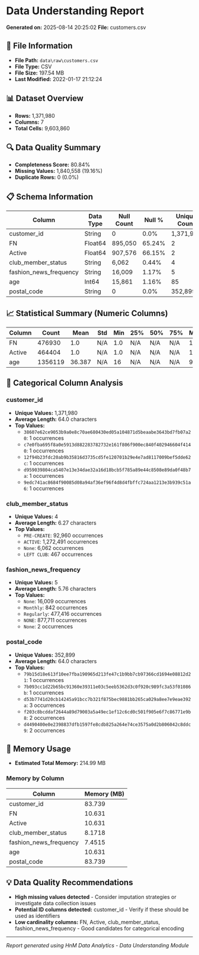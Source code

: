 # Data Understanding Report
**Generated on:** 2025-08-14 20:25:02
**File:** customers.csv

## 📄 File Information
- **File Path:** `data\raw\customers.csv`
- **File Type:** CSV
- **File Size:** 197.54 MB
- **Last Modified:** 2022-01-17 21:12:24

## 📊 Dataset Overview
- **Rows:** 1,371,980
- **Columns:** 7
- **Total Cells:** 9,603,860

## 🔍 Data Quality Summary
- **Completeness Score:** 80.84%
- **Missing Values:** 1,840,558 (19.16%)
- **Duplicate Rows:** 0 (0.0%)

## 📋 Schema Information
| Column | Data Type | Null Count | Null % | Unique Count | Unique % |
|--------|-----------|------------|---------|--------------|----------|
| customer_id | String | 0 | 0.0% | 1,371,980 | 100.0% |
| FN | Float64 | 895,050 | 65.24% | 2 | 0.0% |
| Active | Float64 | 907,576 | 66.15% | 2 | 0.0% |
| club_member_status | String | 6,062 | 0.44% | 4 | 0.0% |
| fashion_news_frequency | String | 16,009 | 1.17% | 5 | 0.0% |
| age | Int64 | 15,861 | 1.16% | 85 | 0.01% |
| postal_code | String | 0 | 0.0% | 352,899 | 25.72% |

## 📈 Statistical Summary (Numeric Columns)
| Column | Count | Mean | Std | Min | 25% | 50% | 75% | Max |
|--------|-------|------|-----|-----|-----|-----|-----|-----|
| FN | 476930 | 1.0 | N/A | 1.0 | N/A | N/A | N/A | 1.0 |
| Active | 464404 | 1.0 | N/A | 1.0 | N/A | N/A | N/A | 1.0 |
| age | 1356119 | 36.387 | N/A | 16 | N/A | N/A | N/A | 99 |

## 📝 Categorical Column Analysis
### customer_id
- **Unique Values:** 1,371,980
- **Average Length:** 64.0 characters
- **Top Values:**
  - `38607e62ce9053b9a0e8c70ae680430ed05a104871d5beaabe3643bd7fb07a20`: 1 occurrences
  - `c7e0fba695f8a0e5913d882283782732e161f806f900ec840f402946604f4140`: 1 occurrences
  - `12f94b23fdc20ab9b35816d3735cd5fe120701b29e4e7ad8117009bef5dde62c`: 1 occurrences
  - `d959039804ca5407e13e34dae32a16d18bcb5f785a89e44c8508e89da0f48b7a`: 1 occurrences
  - `9edc741ac8684f90085d08a94af36ef96f4d8d4fbffc724aa1213e3b939c51a6`: 1 occurrences

### club_member_status
- **Unique Values:** 4
- **Average Length:** 6.27 characters
- **Top Values:**
  - `PRE-CREATE`: 92,960 occurrences
  - `ACTIVE`: 1,272,491 occurrences
  - `None`: 6,062 occurrences
  - `LEFT CLUB`: 467 occurrences

### fashion_news_frequency
- **Unique Values:** 5
- **Average Length:** 5.76 characters
- **Top Values:**
  - `None`: 16,009 occurrences
  - `Monthly`: 842 occurrences
  - `Regularly`: 477,416 occurrences
  - `NONE`: 877,711 occurrences
  - `None`: 2 occurrences

### postal_code
- **Unique Values:** 352,899
- **Average Length:** 64.0 characters
- **Top Values:**
  - `79b15d18e613f10ee7fba190965d213fe47c1b9bb7cb97366cd1694e08812d21`: 1 occurrences
  - `7b093cc1d22b65bc91360e39311e03c5eeb5362d3c0f920c989fc3a53f01086b`: 1 occurrences
  - `d53b7741d20cb14245a91bcc7b321f875bec9881bb265ca029a8ee7e9eae392a`: 3 occurrences
  - `f203c8bcddaf2644a89d79003a5a49ec1ef12c6cd0c501f905e6f7c86771e9b8`: 2 occurrences
  - `d4490400e0e2398837dfb1597fe8cdb825a264e74ce3575a0d2b806042c8ddc9`: 2 occurrences

## 💾 Memory Usage
- **Estimated Total Memory:** 214.99 MB

### Memory by Column
| Column | Memory (MB) |
|--------|-------------|
| customer_id | 83.739 |
| FN | 10.631 |
| Active | 10.631 |
| club_member_status | 8.1718 |
| fashion_news_frequency | 7.4515 |
| age | 10.631 |
| postal_code | 83.739 |

## 💡 Data Quality Recommendations
- **High missing values detected** - Consider imputation strategies or investigate data collection issues
- **Potential ID columns detected:** customer_id - Verify if these should be used as identifiers
- **Low cardinality columns:** FN, Active, club_member_status, fashion_news_frequency - Good candidates for categorical encoding

---
*Report generated using HnM Data Analytics - Data Understanding Module*